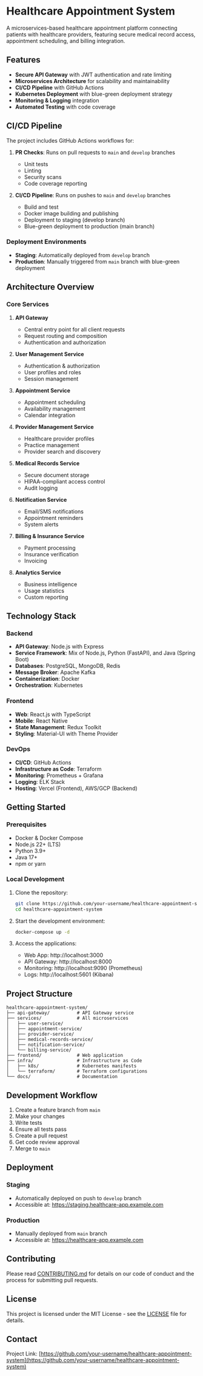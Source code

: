 # Healthcare Appointment System

A microservices-based healthcare appointment platform connecting patients with healthcare providers, featuring secure medical record access, appointment scheduling, and billing integration.

## Features

- **Secure API Gateway** with JWT authentication and rate limiting
- **Microservices Architecture** for scalability and maintainability
- **CI/CD Pipeline** with GitHub Actions
- **Kubernetes Deployment** with blue-green deployment strategy
- **Monitoring & Logging** integration
- **Automated Testing** with code coverage

## CI/CD Pipeline

The project includes GitHub Actions workflows for:

1. **PR Checks**: Runs on pull requests to `main` and `develop` branches
   - Unit tests
   - Linting
   - Security scans
   - Code coverage reporting

2. **CI/CD Pipeline**: Runs on pushes to `main` and `develop` branches
   - Build and test
   - Docker image building and publishing
   - Deployment to staging (develop branch)
   - Blue-green deployment to production (main branch)

### Deployment Environments

- **Staging**: Automatically deployed from `develop` branch
- **Production**: Manually triggered from `main` branch with blue-green deployment

## Architecture Overview

### Core Services

1. **API Gateway**
   - Central entry point for all client requests
   - Request routing and composition
   - Authentication and authorization

2. **User Management Service**
   - Authentication & authorization
   - User profiles and roles
   - Session management

3. **Appointment Service**
   - Appointment scheduling
   - Availability management
   - Calendar integration

4. **Provider Management Service**
   - Healthcare provider profiles
   - Practice management
   - Provider search and discovery

5. **Medical Records Service**
   - Secure document storage
   - HIPAA-compliant access control
   - Audit logging

6. **Notification Service**
   - Email/SMS notifications
   - Appointment reminders
   - System alerts

7. **Billing & Insurance Service**
   - Payment processing
   - Insurance verification
   - Invoicing

8. **Analytics Service**
   - Business intelligence
   - Usage statistics
   - Custom reporting

## Technology Stack

### Backend
- **API Gateway**: Node.js with Express
- **Service Framework**: Mix of Node.js, Python (FastAPI), and Java (Spring Boot)
- **Databases**: PostgreSQL, MongoDB, Redis
- **Message Broker**: Apache Kafka
- **Containerization**: Docker
- **Orchestration**: Kubernetes

### Frontend
- **Web**: React.js with TypeScript
- **Mobile**: React Native
- **State Management**: Redux Toolkit
- **Styling**: Material-UI with Theme Provider

### DevOps
- **CI/CD**: GitHub Actions
- **Infrastructure as Code**: Terraform
- **Monitoring**: Prometheus + Grafana
- **Logging**: ELK Stack
- **Hosting**: Vercel (Frontend), AWS/GCP (Backend)

## Getting Started

### Prerequisites

- Docker & Docker Compose
- Node.js 22+ (LTS)
- Python 3.9+
- Java 17+
- npm or yarn

### Local Development

1. Clone the repository:
   ```bash
   git clone https://github.com/your-username/healthcare-appointment-system.git
   cd healthcare-appointment-system
   ```

2. Start the development environment:
   ```bash
   docker-compose up -d
   ```

3. Access the applications:
   - Web App: http://localhost:3000
   - API Gateway: http://localhost:8000
   - Monitoring: http://localhost:9090 (Prometheus)
   - Logs: http://localhost:5601 (Kibana)

## Project Structure

```
healthcare-appointment-system/
├── api-gateway/          # API Gateway service
├── services/             # All microservices
│   ├── user-service/
│   ├── appointment-service/
│   ├── provider-service/
│   ├── medical-records-service/
│   ├── notification-service/
│   └── billing-service/
├── frontend/             # Web application
├── infra/                # Infrastructure as Code
│   ├── k8s/              # Kubernetes manifests
│   └── terraform/        # Terraform configurations
└── docs/                 # Documentation
```

## Development Workflow

1. Create a feature branch from `main`
2. Make your changes
3. Write tests
4. Ensure all tests pass
5. Create a pull request
6. Get code review approval
7. Merge to `main`

## Deployment

### Staging
- Automatically deployed on push to `develop` branch
- Accessible at: https://staging.healthcare-app.example.com

### Production
- Manually deployed from `main` branch
- Accessible at: https://healthcare-app.example.com

## Contributing

Please read [CONTRIBUTING.md](CONTRIBUTING.md) for details on our code of conduct and the process for submitting pull requests.

## License

This project is licensed under the MIT License - see the [LICENSE](LICENSE) file for details.

## Contact

Project Link: [https://github.com/your-username/healthcare-appointment-system](https://github.com/your-username/healthcare-appointment-system)
